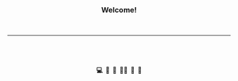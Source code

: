 <h3 align="center"> Welcome! </h3><br>

---

<br>
<br>
<h4 align="center"> &nbsp;💻&nbsp; 📝&nbsp; 👀&nbsp; 👩‍💻&nbsp; 🍦&nbsp; 🥔&nbsp; </h4><br><br><br><br>
